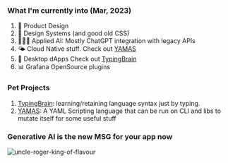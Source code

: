 ### What I'm currently into (Mar, 2023)
1. 🤩 Product Design 
2. 🎨 Design Systems (and good old CSS)
3. 👩🏽‍🎨 Applied AI: Mostly ChatGPT integration with legacy APIs 
4. 🌤️ Cloud Native stuff. Check out [YAMAS](https://github.com/the-watchmaker/yamas)
5. 📡 Desktop dApps Check out [TypingBrain](https://github.com/the-watchmaker/typingbrain) 
6. 📊 Grafana OpenSource plugins

### Pet Projects
1. [TypingBrain](https://github.com/the-watchmaker/typingbrain): learning/retaining language syntax just by typing. 
2. [YAMAS](https://github.com/the-watchmaker/yamas): A YAML Scripting language that can be run on CLI and libs to mutate itself for some useful stuff

### Generative AI is the new MSG for your app now
![uncle-roger-king-of-flavour](https://user-images.githubusercontent.com/4682613/221276183-9622da64-1231-445e-9ae4-aeea30db95e5.gif)

